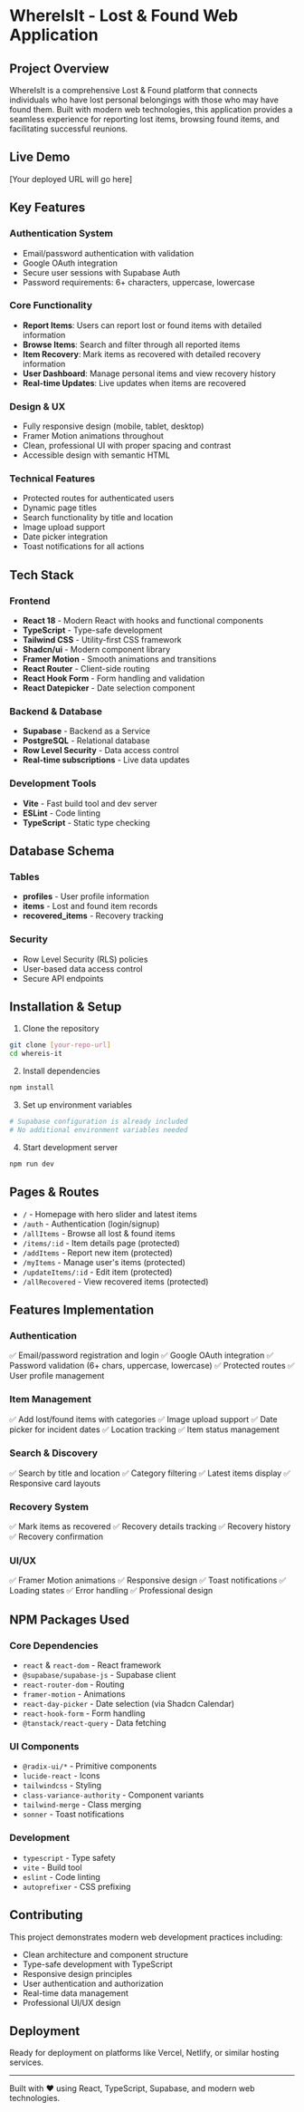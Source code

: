 # WhereIsIt - Lost & Found Web Application

## Project Overview
WhereIsIt is a comprehensive Lost & Found platform that connects individuals who have lost personal belongings with those who may have found them. Built with modern web technologies, this application provides a seamless experience for reporting lost items, browsing found items, and facilitating successful reunions.

## Live Demo
[Your deployed URL will go here]

## Key Features

### Authentication System
- Email/password authentication with validation
- Google OAuth integration
- Secure user sessions with Supabase Auth
- Password requirements: 6+ characters, uppercase, lowercase

### Core Functionality
- **Report Items**: Users can report lost or found items with detailed information
- **Browse Items**: Search and filter through all reported items
- **Item Recovery**: Mark items as recovered with detailed recovery information
- **User Dashboard**: Manage personal items and view recovery history
- **Real-time Updates**: Live updates when items are recovered

### Design & UX
- Fully responsive design (mobile, tablet, desktop)
- Framer Motion animations throughout
- Clean, professional UI with proper spacing and contrast
- Accessible design with semantic HTML

### Technical Features
- Protected routes for authenticated users
- Dynamic page titles
- Search functionality by title and location
- Image upload support
- Date picker integration
- Toast notifications for all actions

## Tech Stack

### Frontend
- **React 18** - Modern React with hooks and functional components
- **TypeScript** - Type-safe development
- **Tailwind CSS** - Utility-first CSS framework
- **Shadcn/ui** - Modern component library
- **Framer Motion** - Smooth animations and transitions
- **React Router** - Client-side routing
- **React Hook Form** - Form handling and validation
- **React Datepicker** - Date selection component

### Backend & Database
- **Supabase** - Backend as a Service
- **PostgreSQL** - Relational database
- **Row Level Security** - Data access control
- **Real-time subscriptions** - Live data updates

### Development Tools
- **Vite** - Fast build tool and dev server
- **ESLint** - Code linting
- **TypeScript** - Static type checking

## Database Schema

### Tables
- **profiles** - User profile information
- **items** - Lost and found item records
- **recovered_items** - Recovery tracking

### Security
- Row Level Security (RLS) policies
- User-based data access control
- Secure API endpoints

## Installation & Setup

1. Clone the repository
```bash
git clone [your-repo-url]
cd whereis-it
```

2. Install dependencies
```bash
npm install
```

3. Set up environment variables
```bash
# Supabase configuration is already included
# No additional environment variables needed
```

4. Start development server
```bash
npm run dev
```

## Pages & Routes

- `/` - Homepage with hero slider and latest items
- `/auth` - Authentication (login/signup)
- `/allItems` - Browse all lost & found items
- `/items/:id` - Item details page (protected)
- `/addItems` - Report new item (protected)
- `/myItems` - Manage user's items (protected)
- `/updateItems/:id` - Edit item (protected)
- `/allRecovered` - View recovered items (protected)

## Features Implementation

### Authentication
✅ Email/password registration and login
✅ Google OAuth integration
✅ Password validation (6+ chars, uppercase, lowercase)
✅ Protected routes
✅ User profile management

### Item Management
✅ Add lost/found items with categories
✅ Image upload support
✅ Date picker for incident dates
✅ Location tracking
✅ Item status management

### Search & Discovery
✅ Search by title and location
✅ Category filtering
✅ Latest items display
✅ Responsive card layouts

### Recovery System
✅ Mark items as recovered
✅ Recovery details tracking
✅ Recovery history
✅ Recovery confirmation

### UI/UX
✅ Framer Motion animations
✅ Responsive design
✅ Toast notifications
✅ Loading states
✅ Error handling
✅ Professional design

## NPM Packages Used

### Core Dependencies
- `react` & `react-dom` - React framework
- `@supabase/supabase-js` - Supabase client
- `react-router-dom` - Routing
- `framer-motion` - Animations
- `react-day-picker` - Date selection (via Shadcn Calendar)
- `react-hook-form` - Form handling
- `@tanstack/react-query` - Data fetching

### UI Components
- `@radix-ui/*` - Primitive components
- `lucide-react` - Icons
- `tailwindcss` - Styling
- `class-variance-authority` - Component variants
- `tailwind-merge` - Class merging
- `sonner` - Toast notifications

### Development
- `typescript` - Type safety
- `vite` - Build tool
- `eslint` - Code linting
- `autoprefixer` - CSS prefixing

## Contributing
This project demonstrates modern web development practices including:
- Clean architecture and component structure
- Type-safe development with TypeScript
- Responsive design principles
- User authentication and authorization
- Real-time data management
- Professional UI/UX design

## Deployment
Ready for deployment on platforms like Vercel, Netlify, or similar hosting services.

---

Built with ❤️ using React, TypeScript, Supabase, and modern web technologies.